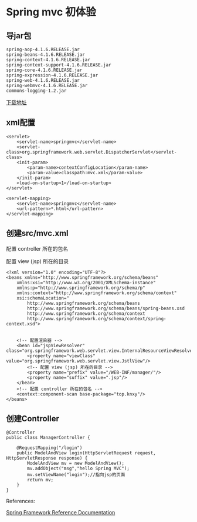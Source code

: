 # Spring mvc 初体验
 


## 导jar包
`````
spring-aop-4.1.6.RELEASE.jar
spring-beans-4.1.6.RELEASE.jar
spring-context-4.1.6.RELEASE.jar
spring-context-support-4.1.6.RELEASE.jar
spring-core-4.1.6.RELEASE.jar
spring-expression-4.1.6.RELEASE.jar
spring-web-4.1.6.RELEASE.jar
spring-webmvc-4.1.6.RELEASE.jar
commons-logging-1.2.jar
`````
[下载地址](http://repo.spring.io/simple/libs-release-local/org/springframework/spring/)

## xml配置

`````
<servlet>
    <servlet-name>springmvc</servlet-name>
    <servlet-class>org.springframework.web.servlet.DispatcherServlet</servlet-class>
    <init-param>
        <param-name>contextConfigLocation</param-name>
        <param-value>classpath:mvc.xml</param-value>
    </init-param>
    <load-on-startup>1</load-on-startup>
</servlet>

<servlet-mapping>
    <servlet-name>springmvc</servlet-name>
    <url-pattern>*.html</url-pattern>
</servlet-mapping>
`````
## 创建src/mvc.xml

配置 controller 所在的包名

配置 view (jsp) 所在的目录
`````
<?xml version="1.0" encoding="UTF-8"?>
<beans xmlns="http://www.springframework.org/schema/beans"
    xmlns:xsi="http://www.w3.org/2001/XMLSchema-instance"
    xmlns:p="http://www.springframework.org/schema/p"
    xmlns:context="http://www.springframework.org/schema/context"
    xsi:schemaLocation="
        http://www.springframework.org/schema/beans
        http://www.springframework.org/schema/beans/spring-beans.xsd
        http://www.springframework.org/schema/context
        http://www.springframework.org/schema/context/spring-context.xsd">


    <!-- 配置渲染器 -->
    <bean id="jspViewResolver" class="org.springframework.web.servlet.view.InternalResourceViewResolver">
        <property name="viewClass" value="org.springframework.web.servlet.view.JstlView"/>
        <!-- 配置 view (jsp) 所在的目录 -->
        <property name="prefix" value="/WEB-INF/manager/"/>
        <property name="suffix" value=".jsp"/>
    </bean>
    <!-- 配置 controller 所在的包名 -->
    <context:component-scan base-package="top.knxy"/>
</beans>
`````
## 创建Controller
`````
@Controller
public class ManagerController {

    @RequestMapping("/login")
    public ModelAndView login(HttpServletRequest request, HttpServletResponse response) {
        ModelAndView mv = new ModelAndView();
        mv.addObject("msg","hello Spring MVC");
        mv.setViewName("login");//指向jsp的页面
        return mv;
    }
}

`````

References:

[Spring Framework Reference Documentation](https://docs.spring.io/spring/docs/4.1.6.RELEASE/spring-framework-reference/html/)